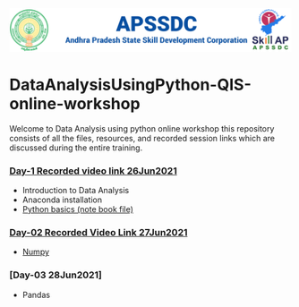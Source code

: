 ![APSSDC LOGO](https://github.com/AP-Skill-Development-Corporation/PythonPrammingOnlineWorkshop-vignanUniversity/blob/main/APSSDC_logo.png)
# DataAnalysisUsingPython-QIS-online-workshop
Welcome to Data Analysis using python online workshop this repository consists of all the files, resources, and recorded session links which are discussed during the entire training.

### [Day-1 Recorded video link 26Jun2021](https://transcripts.gotomeeting.com/#/s/936a791041943ff207d26429809d51d9f53a246e7740920e91f4cd726f42b6d8)
- Introduction to Data Analysis
- Anaconda installation
- [Python basics (note book file)](https://github.com/AP-Skill-Development-Corporation/DataAnalysisUsingPython-QIS-online-workshop/blob/main/Day-01-python%20basics.ipynb)
### [Day-02 Recorded Video Link 27Jun2021](https://transcripts.gotomeeting.com/#/s/073d692bd4fc20fbf08a627e110cf4159766e9eea0f221704273a225a6c4d853)
- [Numpy](https://github.com/AP-Skill-Development-Corporation/DataAnalysisUsingPython-QIS-online-workshop/blob/main/Day-02%20NumPy.ipynb)


### [Day-03 28Jun2021]
- Pandas

